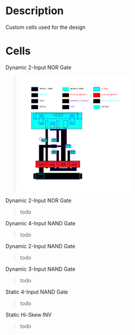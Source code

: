 # Description
Custom cells used for the design
# Cells
Dynamic 2-Input NOR Gate
>
> <img src="https://github.com/marz-dax/dynamic-cmos-cla-adder/blob/d9610a9983a75f9d7ac80f93380ec7d4152fe163/standard-cells/nor2-dyn/layout/or2_dyn_layout.png" width="300">
> 
Dynamic 2-Input NOR Gate
>
> todo
> 
Dynamic 4-Input NAND Gate
>
> todo
> 
Dynamic 2-Input NAND Gate
>
> todo
> 
Dynamic 3-Input NAND Gate
>
> todo
> 
Static 4-Input NAND Gate
>
> todo
> 
Static Hi-Skew INV
>
> todo
> 
